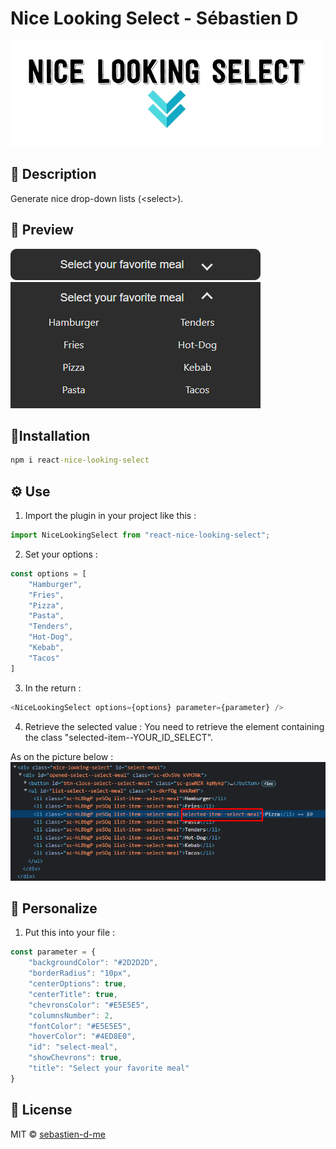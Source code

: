 <meta property="og:image" content="https://raw.githubusercontent.com/sebastien-d-me/nice-looking-select/main/Logo.jpg">

# Nice Looking Select - Sébastien D
<img alt="Nice Looking Select logo" src="Logo.jpg" />


## 📖 Description
Generate nice drop-down lists (&lt;select&gt;).


## 👀 Preview
<img alt="Before open" src="Before.png" />
<img alt="After open" src="After.png" />


## 📜Installation
```cmd
npm i react-nice-looking-select
```


## ⚙️ Use
1. Import the plugin in your project like this : 
```javascript
import NiceLookingSelect from "react-nice-looking-select";
```

2. Set your options :
```javascript
const options = [
    "Hamburger",
    "Fries",
    "Pizza",
    "Pasta",
    "Tenders",
    "Hot-Dog",
    "Kebab",
    "Tacos"
]
```

3. In the return : 
```javascript
<NiceLookingSelect options={options} parameter={parameter} />
```

4. Retrieve the selected value :
You need to retrieve the element containing the class "selected-item--YOUR_ID_SELECT".

As on the picture below :
<img alt="Code" src="Selected.png" />


## 🎨 Personalize
1. Put this into your file :
```javascript
const parameter = {
    "backgroundColor": "#2D2D2D",
    "borderRadius": "10px",
    "centerOptions": true,
    "centerTitle": true,
    "chevronsColor": "#E5E5E5",
    "columnsNumber": 2,
    "fontColor": "#E5E5E5",
    "hoverColor": "#4ED8E0",
    "id": "select-meal",
    "showChevrons": true,
    "title": "Select your favorite meal"
}
```

	
## 📝 License
MIT © [sebastien-d-me](https://github.com/sebastien-d-me)
